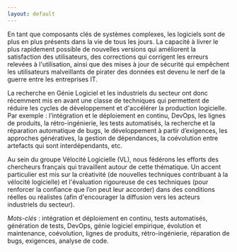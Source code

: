 ```yaml
---
layout: default
---
```


En tant que composants clés de systèmes complexes, les logiciels sont de plus en plus présents dans la vie de tous les jours. La capacité à livrer le plus rapidement possible de nouvelles versions qui améliorent la satisfaction des utilisateurs, des corrections qui corrigent les erreurs relevées à l'utilisation, ainsi que des mises à jour de sécurité qui empêchent les utilisateurs malveillants de pirater des données est devenu le nerf de la guerre entre les entreprises IT.

La recherche en Génie Logiciel et les industriels du secteur ont donc récemment mis en avant une classe de techniques qui permettent de réduire les cycles de développement et d'accélérer la production logicielle. Par exemple :  l’intégration et le déploiement en continu, DevOps, les lignes de produits, la rétro-ingénierie, les tests automatisés, la recherche et la réparation automatique de bugs, le développement à partir d’exigences, les approches génératives, la gestion de dépendances, la coévolution entre artefacts qui sont interdépendants, etc.

Au sein du groupe Vélocité Logicielle (VL), nous fédérons les efforts des chercheurs français qui travaillent autour de cette thématique. Un accent particulier est mis sur la créativité (de nouvelles techniques contribuant à la vélocité logicielle) et l'évaluation rigoureuse de ces techniques (pour renforcer la confiance que l’on peut leur accorder) dans des conditions réelles ou réalistes (afin d'encourager la diffusion vers les acteurs industriels du secteur).

*Mots-clés* : intégration et déploiement en continu, tests automatisés, génération de tests, DevOps, génie logiciel empirique, évolution et maintenance, coévolution, lignes de produits, rétro-ingénierie, réparation de bugs, exigences, analyse de code.

